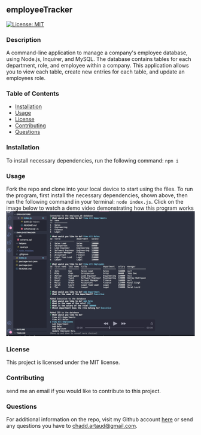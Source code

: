 ## employeeTracker 
  [![License: MIT](https://img.shields.io/badge/License-MIT-yellow.svg)](https://opensource.org/licenses/MIT)
  ### Description
  A command-line application to manage a company's employee database, using Node.js, Inquirer, and MySQL. The database contains tables for each department, role, and employee within a company. This application allows you to view each table, create new entries for each table, and update an employees role. 
  ### Table of Contents
  - [Installation](https://github.com/cartaud/readmeGenerator#installation)
  - [Usage](https://github.com/cartaud/readmeGenerator#usage)
  - [License](https://github.com/cartaud/readmeGenerator#license)
  - [Contributing](https://github.com/cartaud/readmeGenerator#contributing)
  - [Questions](https://github.com/cartaud/readmeGenerator#questions)
  ### Installation
  To install necessary dependencies, run the following command:
  `npm i`
  ### Usage
  Fork the repo and clone into your local device to start using the files. To run the program, first install the necessary dependencies, shown above, then run the following command in your terminal:
  `node index.js`.
  Click on the image below to watch a demo video demonstrating how this program works 
  [![Video Example of Program Functionality.](/media/preview.png)](https://drive.google.com/file/d/1JDCmJPNIeixs5cVBgCblbvf49_gI1YBQ/view?usp=sharing)
  ### License
  This project is licensed under the MIT license.
  ### Contributing
  send me an email if you would like to contribute to this project.
  ### Questions
  For additional information on the repo, visit my Github account [here](https://github.com/cartaud ) or send any questions you have to chadd.artaud@gmail.com. 
